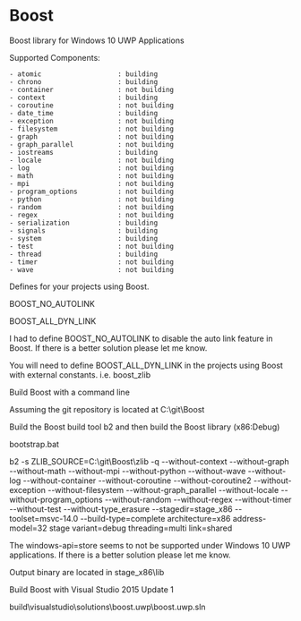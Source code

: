 # Boost 
Boost library for Windows 10 UWP Applications

Supported Components:

    - atomic                   : building
    - chrono                   : building
    - container                : not building
    - context                  : building
    - coroutine                : not building
    - date_time                : building
    - exception                : not building
    - filesystem               : not building
    - graph                    : not building
    - graph_parallel           : not building
    - iostreams                : building
    - locale                   : not building
    - log                      : not building
    - math                     : not building
    - mpi                      : not building
    - program_options          : not building
    - python                   : not building
    - random                   : not building
    - regex                    : not building
    - serialization            : building
    - signals                  : building
    - system                   : building
    - test                     : not building
    - thread                   : building
    - timer                    : not building
    - wave                     : not building


Defines for your projects using Boost.

BOOST_NO_AUTOLINK

BOOST_ALL_DYN_LINK

I had to define BOOST_NO_AUTOLINK to disable the auto link feature in Boost. If there is a better solution please let me know.

You will need to define BOOST_ALL_DYN_LINK in the projects using Boost with external constants. i.e. boost_zlib

Build Boost with a command line

Assuming the git repository is located at C:\git\Boost

Build the Boost build tool b2 and then build the Boost library (x86:Debug)

bootstrap.bat

b2 -s ZLIB_SOURCE=C:\git\Boost\zlib -q --without-context --without-graph --without-math --without-mpi --without-python --without-wave --without-log --without-container --without-coroutine --without-coroutine2 --without-exception --without-filesystem --without-graph_parallel --without-locale --without-program_options --without-random --without-regex --without-timer --without-test --without-type_erasure --stagedir=stage_x86 --toolset=msvc-14.0 --build-type=complete architecture=x86 address-model=32 stage variant=debug threading=multi link=shared

The windows-api=store seems to not be supported under Windows 10 UWP applications. If there is a better solution please let me know.

Output binary are located in stage_x86\lib 

Build Boost with Visual Studio 2015 Update 1

build\visualstudio\solutions\boost.uwp\boost.uwp.sln


